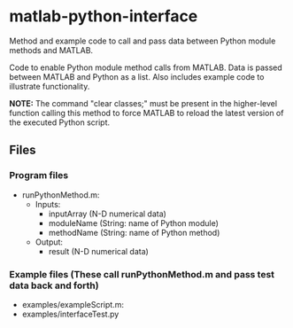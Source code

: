 # matlab-python-interface
Method and example code to call and pass data between Python module methods and MATLAB.

Code to enable Python module method calls from MATLAB.  Data is passed between MATLAB and Python as a list.  Also includes example code to illustrate functionality.

**NOTE:** The command "clear classes;" must be present in the higher-level function calling this method to force MATLAB to reload the latest version of the executed Python script. 

## Files
### Program files
- runPythonMethod.m:
	- Inputs:
		- inputArray (N-D numerical data)
		- moduleName (String: name of Python module)
		- methodName (String: name of Python method)
	- Output:
		- result (N-D numerical data)

### Example files (These call runPythonMethod.m and pass test data back and forth)
- examples/exampleScript.m:
- examples/interfaceTest.py
